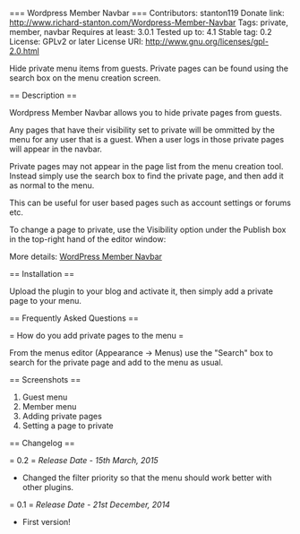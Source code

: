=== Wordpress Member Navbar ===
Contributors: stanton119
Donate link: http://www.richard-stanton.com/Wordpress-Member-Navbar
Tags: private, member, navbar
Requires at least: 3.0.1
Tested up to: 4.1
Stable tag: 0.2
License: GPLv2 or later
License URI: http://www.gnu.org/licenses/gpl-2.0.html

Hide private menu items from guests. Private pages can be found using the search box on the menu creation screen.

== Description ==

Wordpress Member Navbar allows you to hide private pages from guests.

Any pages that have their visibility set to private will be ommitted by the menu for any user that is a guest. When a user logs in those private pages will appear in the navbar.

Private pages may not appear in the page list from the menu creation tool. Instead simply use the search box to find the private page, and then add it as normal to the menu.

This can be useful for user based pages such as account settings or forums etc.

To change a page to private, use the Visibility option under the Publish box in the top-right hand of the editor window:

More details: [WordPress Member Navbar](http://www.richard-stanton.com/wordpress/wordpress-member-navbar/)

== Installation ==

Upload the plugin to your blog and activate it, then simply add a private page to your menu.

== Frequently Asked Questions ==

= How do you add private pages to the menu =

From the menus editor (Appearance -> Menus) use the "Search" box to search for the private page and add to the menu as usual.

== Screenshots ==

1. Guest menu
2. Member menu
3. Adding private pages
4. Setting a page to private

== Changelog ==

= 0.2 =
*Release Date - 15th March, 2015*

* Changed the filter priority so that the menu should work better with other plugins.

= 0.1 =
*Release Date - 21st December, 2014*

* First version!